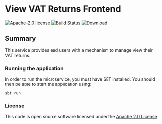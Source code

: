 # View VAT Returns Frontend

[![Apache-2.0 license](http://img.shields.io/badge/license-Apache-brightgreen.svg)](http://www.apache.org/licenses/LICENSE-2.0.html)
[![Build Status](https://travis-ci.org/hmrc/view-vat-returns-frontend.svg)](https://travis-ci.org/hmrc/view-vat-returns-frontend)
[![Download](https://api.bintray.com/packages/hmrc/releases/view-vat-returns-frontend/images/download.svg)](https://bintray.com/hmrc/releases/view-vat-returns-frontend/_latestVersion)

## Summary 
This service provides end users with a mechanism to manage view their VAT returns.

### Running the application

In order to run the microservice, you must have SBT installed. You should then be able to start the application using:
                                                               
`sbt run`

### License 

This code is open source software licensed under the [Apache 2.0 License]("http://www.apache.org/licenses/LICENSE-2.0.html")


